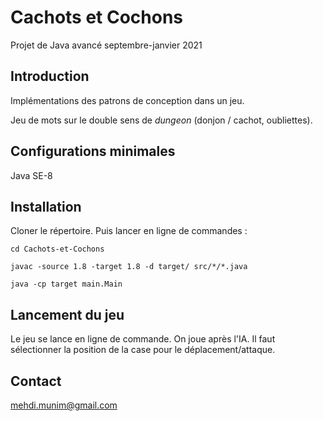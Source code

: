 # Cachots et Cochons

Projet de Java avancé septembre-janvier 2021

## Introduction
Implémentations des patrons de conception dans un jeu.

Jeu de mots sur le double sens de *dungeon* (donjon / cachot, oubliettes).

## Configurations minimales
Java SE-8

## Installation
Cloner le répertoire. Puis lancer en ligne de commandes : 

`cd Cachots-et-Cochons`

`javac -source 1.8 -target 1.8 -d target/ src/*/*.java`

`java -cp target main.Main`

## Lancement du jeu

Le jeu se lance en ligne de commande. On joue après l'IA. Il faut sélectionner la position de la case pour le déplacement/attaque. 

## Contact
mehdi.munim@gmail.com
